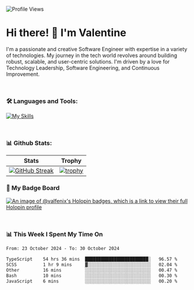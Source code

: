 
    
![Profile Views](https://komarev.com/ghpvc/?username=theodogwutech&color=blue)

# Hi there! 👋 I'm Valentine 
I'm a passionate and creative Software Engineer with expertise in a variety of technologies. My journey in the tech world revolves around building robust, scalable, and user-centric solutions. I'm driven by a love for Technology Leadership, Software Engineering, and Continuous Improvement.

<br />



### 🛠 Languages and Tools:

[![My Skills](https://skillicons.dev/icons?i=nodejs,js,nestjs,nextjs,react,vuejs,nuxtjs,express,tailwind,styledcomponents,materialui,mongodb,sequelize,mysql,postgres,pinia,redux,vite,html,css,pug,aws,prisma,bitbucket,bootstrap,emotion,git,gitlab,go,heroku,jest,netlify,nginx,npm,postman,rabbitmq,redis,supabase,svg,github,ts,ubuntu,vercel,vscode,yarn,powershell&perline=15)](https://skillicons.dev)

<br />

### 📊 Github Stats:

| Stats            | Trophy               |
|-----------------------|-------------------|
| [![GitHub Streak](https://streak-stats.demolab.com?user=theodogwutech&theme=great-gatsby&hide_border=true&border_radius=9.9)](https://git.io/streak-stats) | [![trophy](https://github-profile-trophy.vercel.app/?username=theodogwutech&theme=darkhub&column=7)](https://github.com/ryo-ma/github-profile-trophy) |

### 🥇 My Badge Board
[![An image of @valfenix's Holopin badges, which is a link to view their full Holopin profile](https://holopin.me/valfenix)](https://holopin.io/@valfenix)

<br />

### 📊 This Week I Spent My Time On
<!--START_SECTION:waka-->

```txt
From: 23 October 2024 - To: 30 October 2024

TypeScript    54 hrs 36 mins  ████████████████████████░   96.57 %
SCSS          1 hr 9 mins     ▓░░░░░░░░░░░░░░░░░░░░░░░░   02.04 %
Other         16 mins         ░░░░░░░░░░░░░░░░░░░░░░░░░   00.47 %
Bash          10 mins         ░░░░░░░░░░░░░░░░░░░░░░░░░   00.30 %
JavaScript    6 mins          ░░░░░░░░░░░░░░░░░░░░░░░░░   00.20 %
```

<!--END_SECTION:waka-->




